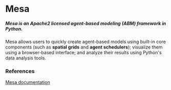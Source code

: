 # Mesa

##### Mesa is an Apache2 licensed agent-based modeling (ABM) framework in Python.

Mesa allows users to quickly create agent-based models using built-in core components (such as **spatial grids** and **agent schedulers**); visualize them using a browser-based interface; and analyze their results using Python's data analysis tools.

### References

[Mesa documentation](https://mesa.readthedocs.io/en/stable/)